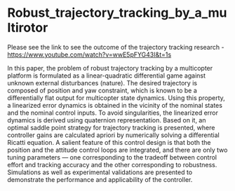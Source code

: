 # Robust_trajectory_tracking_by_a_multirotor
Please see the link to see the outcome of the trajectory tracking research - https://www.youtube.com/watch?v=wwE5pFYG43I&t=1s

In this paper, the problem of robust trajectory tracking by a multicopter platform is formulated as a linear-quadratic differential game against unknown external disturbances (nature). The desired trajectory is composed of position and yaw constraint, which is known to be a differentially flat output for multicopter state dynamics. Using this property, a linearized error dynamics is obtained in the vicinity of the nominal states and the nominal control inputs. To avoid singularities, the linearized error dynamics is derived using quaternion representation. Based on it, an optimal saddle point strategy for trajectory tracking is presented, where controller gains are calculated apriori by numerically solving a differential Ricatti equation. A salient feature of this control design is that both the position and the attitude control loops are integrated, and there are only two tuning parameters — one corresponding to the tradeoff between control effort and tracking accuracy and the other corresponding to robustness. Simulations as well as experimental validations are presented to demonstrate the performance and applicability of the controller.
